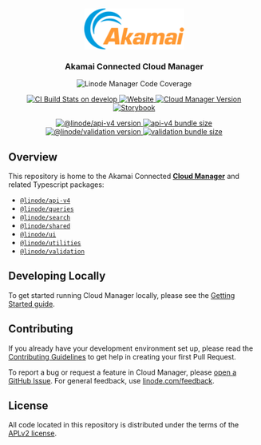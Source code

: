 <h3 align="center">
  <img src="https://github.com/linode/manager/blob/develop/packages/manager/src/assets/logo/akamai-logo-color.svg" width="200" />
  <br />
  <br />
  Akamai Connected Cloud Manager
</h3>

<p align="center">
  <img alt="Linode Manager Code Coverage" src="https://cloud-manager-coverage.us-east-1.linodeobjects.com/badges.svg?v=1" />
</p>

<p align="center">
  <a href="https://github.com/linode/manager/actions/workflows/ci.yml">
    <img src="https://github.com/linode/manager/actions/workflows/ci.yml/badge.svg?branch=develop" alt="CI Build Stats on develop" />
  </a>
  <a href="https://cloud.linode.com">
  <img alt="Website" src="https://img.shields.io/website?down_color=red&down_message=outage&label=cloud.linode.com&up_color=green&up_message=up&url=https%3A%2F%2Fcloud.linode.com" />
  </a>
  <a href="https://github.com/linode/manager/releases">
    <img src="https://img.shields.io/github/package-json/v/linode/manager?filename=packages%2Fmanager%2Fpackage.json&label=cloud.linode.com" alt="Cloud Manager Version" />
  </a>
  <a href="https://design.linode.com">
    <img src="https://cdn.jsdelivr.net/gh/storybookjs/brand@main/badge/badge-storybook.svg" alt="Storybook" />
  </a>
</p>
<p align="center">
  <a href="https://www.npmjs.com/package/@linode/api-v4">
    <img src="https://img.shields.io/npm/v/@linode/api-v4?label=%40linode%2Fapi-v4" alt="@linode/api-v4 version" />
  </a>
  <a href="https://bundlephobia.com/package/@linode/api-v4">
    <img alt="api-v4 bundle size" src="https://img.shields.io/bundlephobia/min/@linode/api-v4?label=api-v4 size">
  </a>
  <a href="https://www.npmjs.com/package/@linode/validation">
    <img src="https://img.shields.io/npm/v/@linode/validation?label=%40linode%2Fvalidation" alt="@linode/validation version" />
  </a>
  <a href="https://bundlephobia.com/package/@linode/validation">
    <img alt="validation bundle size" src="https://img.shields.io/bundlephobia/min/@linode/validation?label=validation size">
  </a>
  
</p>

## Overview

This repository is home to the Akamai Connected **[Cloud Manager](https://cloud.linode.com)** and related Typescript packages:
- [`@linode/api-v4`](packages/api-v4/)
- [`@linode/queries`](packages/queries/)
- [`@linode/search`](packages/search/)
- [`@linode/shared`](packages/shared/)
- [`@linode/ui`](packages/ui/)
- [`@linode/utilities`](packages/utilities/)
- [`@linode/validation`](packages/validation/)

## Developing Locally

To get started running Cloud Manager locally, please see the [Getting Started guide](https://linode.github.io/manager/GETTING_STARTED.html).

## Contributing

If you already have your development environment set up, please read the [Contributing Guidelines](https://linode.github.io/manager/CONTRIBUTING.html) to get help in creating your first Pull Request.

To report a bug or request a feature in Cloud Manager, please [open a GitHub Issue](https://github.com/linode/manager/issues/new). For general feedback, use [linode.com/feedback](https://www.linode.com/feedback/).

## License

All code located in this repository is distributed under the terms of the [APLv2
license](LICENSE).
